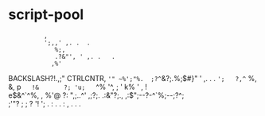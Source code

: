 # script-pool

              ,
              ';,,' ,. .  .   
                 %;,
                 .?&"', ' ,. .   .
                ,%'    
 BACKSLASH?!.,;"     CTRLCNTR,
    `'" ~%';"%.  ;?^`&?;.%;$#}" ' ,. . .
        `';   ?,^`    %,     &,
        p`    !&       ?;
        'u;    `^%      '^,  ; '
          k%      '    ,  !       
        e$&^`^%,          ,
        %'@    ?:                                      
          ",;..^'              
     ,;?;. .:&"?;.,         
  ,:$";--?-^`%;--;?^;     
 ;'"? ;  ;   ?   '! '; 
 .  : .  .   :    , . 
 .    .          
